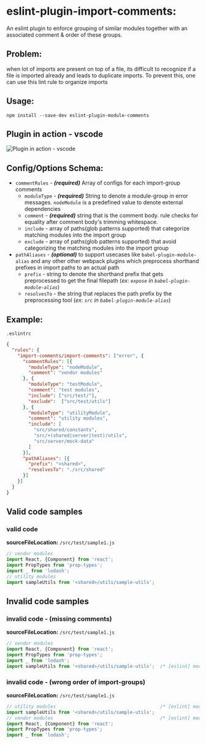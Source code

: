 # eslint-plugin-import-comments:
An eslint plugin to enforce grouping of similar modules together with an associated comment & order of these groups.
## Problem:
when lot of imports are present on top of a file, its difficult to recognize if a file is imported already and leads to duplicate imports.
To prevent this, one can use this lint rule to organize imports

## Usage:
```
npm install --save-dev eslint-plugin-module-comments
```

## Plugin in action - vscode
![Plugin in action - vscode](https://raw.githubusercontent.com/sagiavinash/eslint-plugin-import-comments/master/assets/plugin_in_use_vscode.png)

## Config/Options Schema:
- `commentRules` - **_(required)_** Array of configs for each import-group comments
    - `moduleType` - **_(required)_** String to denote a module-group in error messages. `nodeModule` is a predefined value to denote external dependencies
    - `comment` - **_(required)_** string that is the comment body. rule checks for equality after comment body's trimming whitespace.
    - `include` - array of paths(glob patterns supported) that categorize matching modules into the import group
    - `exclude` - array of paths(glob patterns supported) that avoid categorizing the matching modules into the import group
- `pathAliases` - **_(optional)_** to support usecases like `babel-plugin-module-alias` and any other other webpack plugins which preprocess shorthand prefixes in import paths to an actual path
    - `prefix` - string to denote the shorthand prefix that gets preprocessed to get the final filepath (*ex: `expose` in `babel-plugin-module-alias`*)
    - `resolvesTo` - the string that replaces the path prefix by the preprocessing tool (*ex: `src` in `babel-plugin-module-alias`*)
## Example:
`.eslintrc`
```json
{
  "rules": {
    "import-comments/import-comments": ["error", {
      "commentRules": [{
        "moduleType": "nodeModule",
        "comment": "vendor modules"
      }, {
        "moduleType": "testModule",
        "comment": "test modules",
        "include": ["src/test/"],
        "exclude":  ["src/test/utils"]
      }, {
        "moduleType": "utilityModule",
        "comment": "utility modules",
        "include": [
          "src/shared/constants",
          "src/+(shared|server|test)/utils",
          "src/server/mock-data"
        ]
      }],
      "pathAliases": [{
        "prefix": "<shared>",
        "resolvesTo": "./src/shared"
      }]
    }]
  }
}
```

## Valid code samples
### valid code
**sourceFileLocation:** `/src/test/sample1.js`
```js
// vendor modules
import React, {Component} from 'react';
import PropTypes from 'prop-types';
import _ from 'lodash';
// utility modules
import sampleUtils from '<shared>/utils/sample-utils';
```
## Invalid code samples
### invalid code - (missing comments)
**sourceFileLocation:** `/src/test/sample1.js`
```js
// vendor modules
import React, {Component} from 'react';
import PropTypes from 'prop-types';
import _ from 'lodash';
import sampleUtils from '<shared>/utils/sample-utils';  /* [eslint] module import: no associated "// utility modules" comment */
```
### invalid code - (wrong order of import-groups)
**sourceFileLocation:** `/src/test/sample1.js`
```js
// utility modules                                      /* [eslint] module import: "utilityModule" modules need to be after "nodeModule" modules */
import sampleUtils from '<shared>/utils/sample-utils';
// vendor modules                                       /* [eslint] module import: "nodeModule" modules need to be first in order */
import React, {Component} from 'react';
import PropTypes from 'prop-types';
import _ from 'lodash';
```
